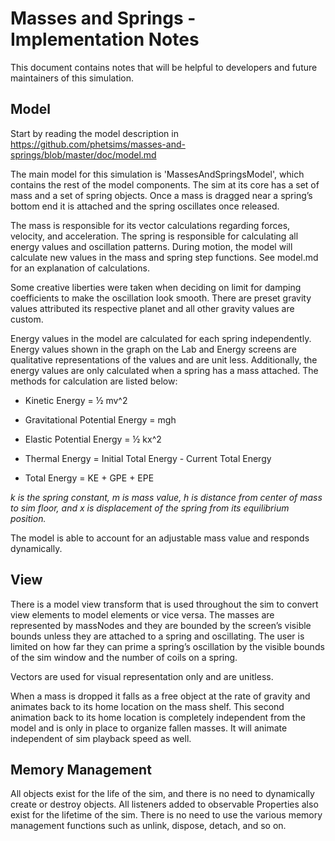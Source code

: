 # Masses and Springs - Implementation Notes

This document contains notes that will be helpful to developers and future maintainers of this simulation.

## Model

Start by reading the model description in https://github.com/phetsims/masses-and-springs/blob/master/doc/model.md

The main model for this simulation is 'MassesAndSpringsModel', which contains the rest of the model components. The sim at its core has a set of mass and a set of spring objects. Once a mass is dragged near a spring’s bottom end it is attached and the spring oscillates once released.

The mass is responsible for its vector calculations regarding forces, velocity, and acceleration. The spring is responsible for calculating all energy values and oscillation patterns. During motion, the model will calculate new values in the mass and spring step functions. See model.md for an explanation of calculations.

Some creative liberties were taken when deciding on limit for damping coefficients to make the oscillation look smooth. There are preset gravity values attributed its respective planet and all other gravity values are custom. 

Energy values in the model are calculated for each spring independently. Energy values shown in the graph on the Lab and Energy screens are qualitative representations of the values and are unit less. Additionally, the energy values are only calculated when a spring has a mass attached. The methods for calculation are listed below:

- Kinetic Energy = ½ mv^2

- Gravitational Potential Energy = mgh

- Elastic Potential Energy = ½ kx^2

- Thermal Energy = Initial Total Energy - Current Total Energy

- Total Energy = KE + GPE + EPE

*k is the spring constant, m is mass value, h is distance from center of mass to sim floor, and x is displacement of the spring from its equilibrium position.*

The model is able to account for an adjustable mass value and responds dynamically.

## View

There is a model view transform that is used throughout the sim to convert view elements to model elements or vice versa. The masses are represented by massNodes and they are bounded by the screen’s visible bounds unless they are attached to a spring and oscillating. The user is limited on how far they can prime a spring’s oscillation by the visible bounds of the sim window and the number of coils on a spring.

Vectors are used for visual representation only and are unitless.

When a mass is dropped it falls as a free object at the rate of gravity and animates back to its home location on the mass shelf. This second animation back to its home location is completely independent from the model and is only in place to organize fallen masses. It will animate independent of sim playback speed as well.

## Memory Management

All objects exist for the life of the sim, and there is no need to dynamically create or destroy objects. All listeners added to observable Properties also exist for the lifetime of the sim. There is no need to use the various memory management functions such as unlink, dispose, detach, and so on.

